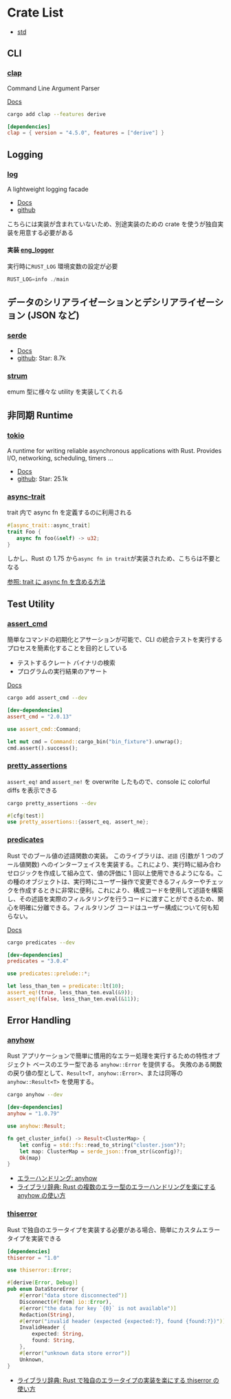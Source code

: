 # Crate List

- [std](https://doc.rust-lang.org/stable/std/)

## CLI

### [clap](https://crates.io/crates/clap)

Command Line Argument Parser

[Docs](https://docs.rs/clap/latest/clap/)

```sh
cargo add clap --features derive
```

```toml
[dependencies]
clap = { version = "4.5.0", features = ["derive"] }
```

## Logging

### [log](https://crates.io/crates/log)

A lightweight logging facade

- [Docs](https://docs.rs/log/latest/log/)
- [github](https://github.com/rust-lang/log/tree/master)

こちらには実装が含まれていないため、別途実装のための crate を使うが独自実装を用意する必要がある

#### 実装 [eng_logger](https://crates.io/crates/env_logger)

実行時に`RUST_LOG` 環境変数の設定が必要

```rs
RUST_LOG=info ./main
```

## データのシリアライゼーションとデシリアライゼーション (JSON など)

### [serde](https://crates.io/crates/serde)

- [Docs](https://serde.rs/)
- [github](https://github.com/serde-rs/serde): Star: 8.7k

### [strum](https://crates.io/crates/strum)

emum 型に様々な utility を実装してくれる

## 非同期 Runtime

### [tokio](https://crates.io/crates/tokio)

A runtime for writing reliable asynchronous applications with Rust. Provides I/O, networking, scheduling, timers ...

- [Docs](https://tokio.rs/)
- [github](https://github.com/tokio-rs/tokio): Star: 25.1k

### [async-trait](https://crates.io/crates/async-trait)

trait 内で async fn を定義するのに利用される

```rs
#[async_trait::async_trait]
trait Foo {
   async fn foo(&self) -> u32;
}
```

しかし、Rust の 1.75 から`async fn in trait`が実装されため、こちらは不要となる

[参照: trait に async fn を含める方法](https://zenn.dev/uzabase/articles/c6a581e44effe0)

## Test Utility

### [assert_cmd](https://crates.io/crates/assert_cmd)

簡単なコマンドの初期化とアサーションが可能で、CLI の統合テストを実行するプロセスを簡素化することを目的としている

- テストするクレート バイナリの検索
- プログラムの実行結果のアサート

[Docs](https://docs.rs/assert_cmd/latest/assert_cmd/)

```sh
cargo add assert_cmd --dev
```

```toml
[dev-dependencies]
assert_cmd = "2.0.13"
```

```rs
use assert_cmd::Command;

let mut cmd = Command::cargo_bin("bin_fixture").unwrap();
cmd.assert().success();
```

### [pretty_assertions](https://crates.io/crates/pretty_assertions)

`assert_eq!` and `assert_ne!` を overwrite したもので、console に colorful diffs を表示できる

```sh
cargo pretty_assertions --dev
```

```rust
#[cfg(test)]
use pretty_assertions::{assert_eq, assert_ne};
```

### [predicates](https://crates.io/crates/predicates)

Rust でのブール値の述語関数の実装。
このライブラリは、`述語` (引数が 1 つのブール値関数) へのインターフェイスを実装する。これにより、実行時に組み合わせロジックを作成して組み立て、値の評価に 1 回以上使用できるようになる。この種のオブジェクトは、実行時にユーザー操作で変更できるフィルターやチェックを作成するときに非常に便利。これにより、構成コードを使用して述語を構築し、その述語を実際のフィルタリングを行うコードに渡すことができるため、関心を明確に分離できる。フィルタリング コードはユーザー構成について何も知らない。

[Docs](https://docs.rs/predicates/3.1.0/predicates/)

```sh
cargo predicates --dev
```

```toml
[dev-dependencies]
predicates = "3.0.4"
```

```rs
use predicates::prelude::*;

let less_than_ten = predicate::lt(10);
assert_eq!(true, less_than_ten.eval(&9));
assert_eq!(false, less_than_ten.eval(&11));
```

## Error Handling

### [anyhow](https://crates.io/crates/anyhow)

Rust アプリケーションで簡単に慣用的なエラー処理を実行するための特性オブジェクト ベースのエラー型である `anyhow::Error` を提供する。
失敗のある関数の戻り値の型として、`Result<T, anyhow::Error>`、または同等の `anyhow::Result<T>` を使用する。

```sh
cargo anyhow --dev
```

```toml
[dev-dependencies]
anyhow = "1.0.79"
```

```rs
use anyhow::Result;

fn get_cluster_info() -> Result<ClusterMap> {
    let config = std::fs::read_to_string("cluster.json")?;
    let map: ClusterMap = serde_json::from_str(&config)?;
    Ok(map)
}
```

- [エラーハンドリング: anyhow](./error-handling.md#anyhowによるエラー処理)
- [ライブラリ辞典: Rust の複数のエラー型のエラーハンドリングを楽にする anyhow の使い方](https://libdict.com/rust/anyhow/introduction)

### [thiserror](https://crates.io/crates/thiserror)

Rust で独自のエラータイプを実装する必要がある場合、簡単にカスタムエラータイプを実装できる

```toml
[dependencies]
thiserror = "1.0"
```

```rs
use thiserror::Error;

#[derive(Error, Debug)]
pub enum DataStoreError {
    #[error("data store disconnected")]
    Disconnect(#[from] io::Error),
    #[error("the data for key `{0}` is not available")]
    Redaction(String),
    #[error("invalid header (expected {expected:?}, found {found:?})")]
    InvalidHeader {
        expected: String,
        found: String,
    },
    #[error("unknown data store error")]
    Unknown,
}
```

- [ライブラリ辞典: Rust で独自のエラータイプの実装を楽にする thiserror の使い方](https://libdict.com/rust/thiserror/introduction)
